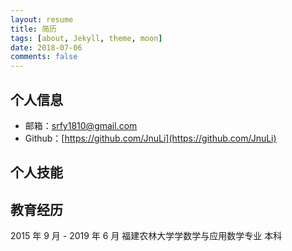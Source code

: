 ```yaml
---
layout: resume
title: 简历
tags: [about, Jekyll, theme, moon]
date: 2018-07-06
comments: false
---
```


## 个人信息

* 邮箱：srfy1810@gmail.com
* Github：[https://github.com/JnuLi](https://github.com/JnuLi)

## 个人技能

## 教育经历

2015 年 9 月 - 2019 年 6 月 福建农林大学学数学与应用数学专业 本科
